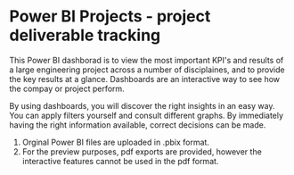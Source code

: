 # Power BI Projects - project deliverable tracking

This Power BI dashborad is to view the most important KPI's and results of a large engineering project across a number of disciplaines, and to provide the key results at a glance. 
Dashboards are an interactive way to see how the compay or project perform. 

By using dashboards, you will discover the right insights in an easy way. You can apply filters yourself and consult different graphs. By immediately having the right information available, correct decisions can be made.

1. Orginal Power BI files are uploaded in .pbix format. 
2. For the preview purposes, pdf exports are provided, however the interactive features cannot be used in the pdf format.
